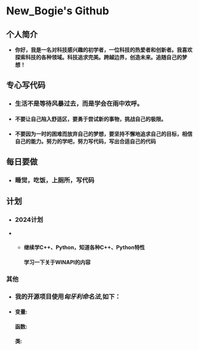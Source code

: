 # **New_Bogie's Github**

## **个人简介**

- **你好，我是一名对科技感兴趣的初学者，一位科技的热爱者和创新者。我喜欢探索科技的各种领域。科技追求完美。跨越边界，创造未来。追随自己的梦想！**

## **专心写代码**

- ### **生活不是等待风暴过去，而是学会在雨中欢呼。**
- #### **不要让自己陷入舒适区，要勇于尝试新的事物，挑战自己的极限。**
- #### **不要因为一时的困难而放弃自己的梦想，要坚持不懈地追求自己的目标，相信自己的能力。努力的学吧，努力写代码，写出合适自己的代码**

## **每日要做**

- ### **睡觉，吃饭，上厕所，写代码**

## **计划**

- ### **2024计划**
- - #### **继续学C++、Python，知道各种C++、Python特性**
    
    #### **学习一下关于WINAPI的内容**

### **其他**

- ### **我的开源项目使用*匈牙利命名法*,如下：**
- #### **变量:**
  
  
  #### **函数:**
  
  
  #### **类:**


